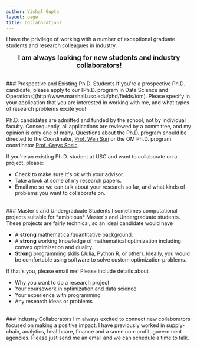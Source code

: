 ```yaml
---
author: Vishal Gupta
layout: page
title: Collaborations
---
```


I have the privilege of working with a number of exceptional graduate students and research colleagues in industry.

<p align="center"> 
<span style="font-size:Large;">
<b>I am always looking for new students and industry collaborators! </b>
</span>
</p>

<br/>
### Prospective and Existing Ph.D. Students
If you're a prospective Ph.D. candidate, please apply to our [Ph.D. program in Data Science and Operations](http://www.marshall.usc.edu/phd/fields/iom).  Please specify in your application that you are interested in working with me, and what types of research problems excite you!

Ph.D. candidates are admitted and funded by the school, not by individual faculty.  Consequently, all applications are reviewed by a committee, and my opinion is only one of many.  Questions about the Ph.D. program should be directed to the Coordinator, 
[Prof. Wen Sun](http://faculty.marshall.usc.edu/WenGuang-Sun/)
or the OM Ph.D. program coordinator
[Prof. Greys Sosic](http://www.marshall.usc.edu/faculty/directory/sosic).

If you're an existing Ph.D. student at USC and want to collaborate on a project, please:

* Check to make sure it's ok with your advisor.
* Take a look at some of my research papers.
* Email me so we can talk about your research so far, and what kinds of problems you want to collaborate on.

<br/>
### Master's and Undergraduate Students
I sometimes computational projects suitable for *ambitious* Master's and Undergraduate students.  These projects are fairly technical, so an ideal candidate would have

* A **strong** mathematical/quantitative background.
* A **strong** working knowledge of mathematical optimization including convex optimization and duality.
* **Strong** programming skills (Julia, Python R, or other).  Ideally, you would be comfortable using software to solve custom optimization problems.

If that's you, please email me!  Please include details about 
 - Why you want to do a research project
 - Your coursework in optimization and data science 
 - Your experience with programming
 - Any research ideas or problems

<br/>
### Industry Collaborators
I'm always excited to connect new collaborators focused on making a positive impact.  I have previously worked in supply-chain, analytics, healthcare, finance and a some non-profit, government agencies.  Please just send me an email and we can schedule a time to talk.
